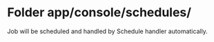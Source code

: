 # Folder app/console/schedules/

Job will be scheduled and handled by Schedule handler automatically.